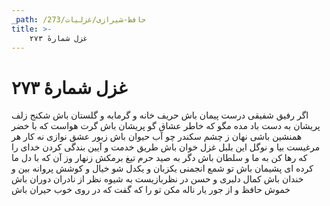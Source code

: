 ```yaml
---
_path: /حافظ-شیرازی/غزلیات/273
title: >-
    غزل شمارهٔ ۲۷۳
---
```

# غزل شمارهٔ ۲۷۳

اگر رفیق شفیقی درست پیمان باش
حریف خانه و گرمابه و گلستان باش
شکنج زلف پریشان به دست باد مده
مگو که خاطر عشاق گو پریشان باش
گرت هواست که با خضر همنشین باشی
نهان ز چشم سکندر چو آب حیوان باش
زبور عشق نوازی نه کار هر مرغیست
بیا و نوگل این بلبل غزل خوان باش
طریق خدمت و آیین بندگی کردن
خدای را که رها کن به ما و سلطان باش
دگر به صید حرم تیغ برمکش زنهار
وز آن که با دل ما کرده ای پشیمان باش
تو شمع انجمنی یکزبان و یکدل شو
خیال و کوشش پروانه بین و خندان باش
کمال دلبری و حسن در نظربازیست
به شیوه نظر از نادران دوران باش
خموش حافظ و از جور یار ناله مکن
تو را که گفت که در روی خوب حیران باش
